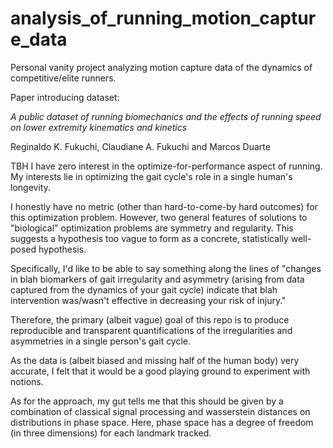 # analysis_of_running_motion_capture_data

Personal vanity project analyzing motion capture data of the dynamics of competitive/elite runners.

Paper introducing dataset:

*A public dataset of running biomechanics and the effects of running speed on lower extremity kinematics and kinetics*

Reginaldo K. Fukuchi, Claudiane A. Fukuchi and Marcos Duarte

TBH I have zero interest in the optimize-for-performance aspect of running. My interests lie in optimizing the gait cycle's role in a single human's longevity.

I honestly have no metric (other than hard-to-come-by hard outcomes) for this optimization problem. However, two general features of solutions to "biological" optimization problems are symmetry and regularity. This suggests a hypothesis too vague to form as a concrete, statistically well-posed hypothesis. 

Specifically, I'd like to be able to say something along the lines of "changes in blah biomarkers of gait irregularity and asymmetry (arising from data captured from the dynamics of your gait cycle) indicate that blah intervention was/wasn't effective in decreasing your risk of injury."

Therefore, the primary (albeit vague) goal of this repo is to produce reproducible and transparent quantifications of the irregularities and asymmetries in a single person's gait cycle. 

As the data is (albeit biased and missing half of the human body) very accurate, I felt that it would be a good playing ground to experiment with notions.

As for the approach, my gut tells me that this should be given by a combination of classical signal processing and wasserstein distances on distributions in phase space. Here, phase space has a degree of freedom (in three dimensions) for each landmark tracked.

